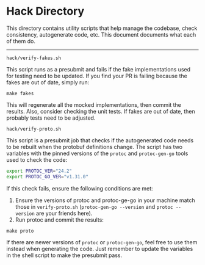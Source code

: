 # Hack Directory

This directory contains utility scripts that help manage the codebase, check
consistency, autogenerate code, etc. This document documents what each of them do.

---

`hack/verify-fakes.sh`

This script runs as a presubmit and fails if the fake implementations used for
testing need to be updated. If you find your PR is failing because the fakes are 
out of date, simply run:

```
make fakes
```

This will regenerate all the mocked implementations, then commit the results.
Also, consider checking the unit tests. If fakes are out of date, then probably
tests need to be adjusted.

`hack/verify-proto.sh`

This script is a presubmit job that checks if the autogenerated code needs to
be rebuilt when the protobuf definitions change. The script has two variables with the pinned
versions of the `protoc` and `protoc-gen-go` tools used to check the code:

```bash
export PROTOC_VER="24.2" 
export PROTOC_GO_VER="v1.31.0"
```

If this check fails, ensure the following conditions are met:

1. Ensure the versions of protoc and protoc-ge-go in your machine match 
those in `verify-proto.sh` (`protoc-gen-go --version` and `protoc --version`
are your friends here).
2. Run protoc and commit the results:

```
make proto
```

If there are newer versions of `protoc` or `protoc-gen-go`, feel free to use them
instead when generating the code. Just remember to update the variables in the
shell script to make the presubmit pass.
